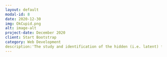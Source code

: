 ```yaml
---
layout: default
modal-id: 8
date: 2020-12-30
img: OkCupid.png
alt: image-alt
project-date: December 2020
client: Start Bootstrap
category: Web Development
description:'The study and identification of the hidden (i.e. latent) features on data sets has far-reaching implications in the fields of data science. Potential (and current) applications of latent feature analysis includes the development of search engines, the creation of stock trading algorithms, population analysis, and the sorting of people into groups (for commercial, dating, and/or policy purposes). In this project I used One-Hot encoding, natural language processing (Bag of Words), and Latent Dirichlet Allocation to process and analyze the data from 59946 real OkCupid dating profiles originating from the San Francisco Bay Area. In particular I studied the relationship between the prevalence of Tweeners (users who are sorted into several groups) and the hyper parameter k (total number of groups). We conclude that, for this data set, k has an optimal value of 7, which dramatically decreases the number of tweeners while still being an interpretable and manageable number of groups. The resulting analysis sorted users into groups composed of 1) intellectuals 2) educated white people 3) artistic people, 4) active people, 5) hipsters, 6) people who love life, and 7) social people. Furthermore, we identified that tweeners tend to be part of a group which consists of drug-loving atheists.'
---
```

